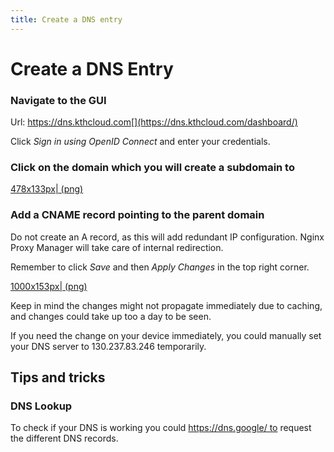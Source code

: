 ```yaml
---
title: Create a DNS entry
---
```


# Create a DNS Entry

### Navigate to the GUI

Url: https://dns.kthcloud.com[](https://dns.kthcloud.com/dashboard/)

Click *Sign in using OpenID Connect* and enter your credentials.

### Click on the domain which you will create a subdomain to

[478x133px| (png)](/File:Pdns-click-domain_large.png "wikilink")

### Add a CNAME record pointing to the parent domain

Do not create an A record, as this will add redundant IP configuration.
Nginx Proxy Manager will take care of internal redirection.

Remember to click *Save* and then *Apply Changes* in the top right
corner.

[1000x153px| (png)](/File:Pdns-add-record_large.png "wikilink")

Keep in mind the changes might not propagate immediately due to caching,
and changes could take up too a day to be seen.

If you need the change on your device immediately, you could manually
set your DNS server to 130.237.83.246 temporarily.

## Tips and tricks

### DNS Lookup
To check if your DNS is working you could https://dns.google/ to request
the different DNS records.